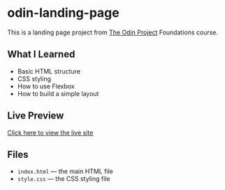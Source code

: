 # odin-landing-page

This is a landing page project from [The Odin Project](https://www.theodinproject.com/) Foundations course.

## What I Learned

- Basic HTML structure
- CSS styling
- How to use Flexbox
- How to build a simple layout

## Live Preview

[Click here to view the live site](https://0xElmoworld/odin-landing-page/)

## Files

- `index.html` — the main HTML file
- `style.css` — the CSS styling file
